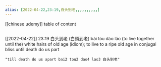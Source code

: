 ```yaml
---
alias: [2022-04-22,23:19,白头到老,,,,,,,,,,]
---
```

[[chinese udemy]]
table of content
```toc
```

[[2022-04-22]] 23:19
白头到老 (白頭到老)
bái tóu dào lǎo
(to live together until the) white hairs of old age (idiom); to live to a ripe old age in conjugal bliss until death do us part
```query
"till death do us apart bai2 tou2 dao4 lao3 白头到老"
```